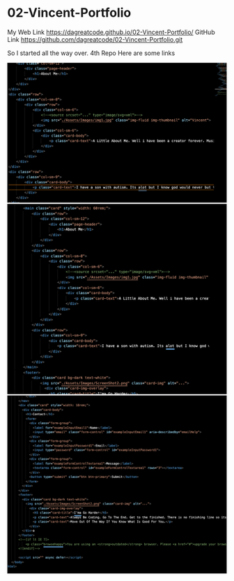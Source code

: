# 02-Vincent-Portfolio

My Web Link
https://dagreatcode.github.io/02-Vincent-Portfolio/
GitHub Link
https://github.com/dagreatcode/02-Vincent-Portfolio.git

So I started all the way over. 4th Repo
Here are some links
<div class="text-center">
  <img src="./assets/Images/ScreenShot1.png" class="rounded" alt="...">
</div>

<div class="text-center">
  <img src="./assets/Images/ScreenShot3.png" class="rounded" alt="...">
</div>

<div class="text-center">
  <img src="./assets/Images/ScreenShot4.png" class="rounded" alt="...">
</div>
